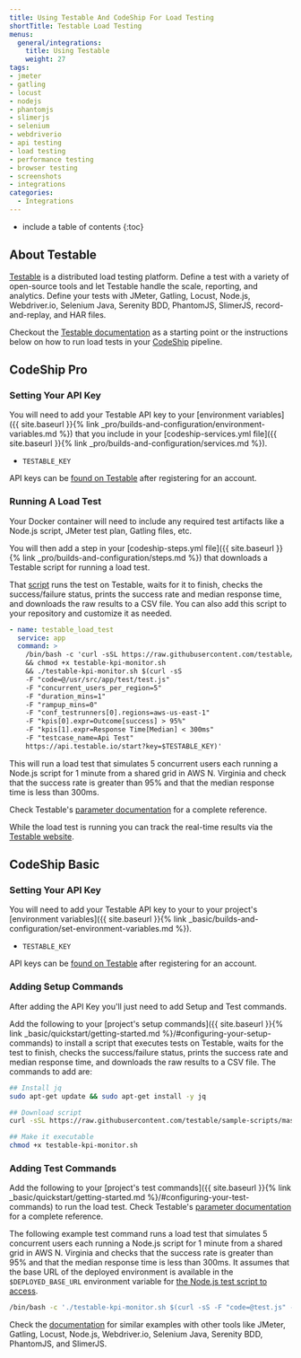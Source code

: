 ```yaml
---
title: Using Testable And CodeShip For Load Testing
shortTitle: Testable Load Testing
menus:
  general/integrations:
    title: Using Testable
    weight: 27
tags:
- jmeter
- gatling
- locust
- nodejs
- phantomjs
- slimerjs
- selenium
- webdriverio
- api testing
- load testing
- performance testing
- browser testing
- screenshots
- integrations
categories:
  - Integrations
---
```


* include a table of contents
{:toc}

## About Testable

[Testable](https://testable.io) is a distributed load testing platform. Define a test with a variety of open-source tools and let Testable handle the scale, reporting, and analytics. Define your tests with  JMeter, Gatling, Locust, Node.js, Webdriver.io, Selenium Java, Serenity BDD, PhantomJS, SlimerJS, record-and-replay, and HAR files.

Checkout the [Testable documentation](https://docs.testable.io) as a starting point or the instructions below on how to run load tests in your [CodeShip](https://codeship.com) pipeline.

## CodeShip Pro

### Setting Your API Key

You will need to add your Testable API key to your [environment variables]({{ site.baseurl }}{% link _pro/builds-and-configuration/environment-variables.md %}) that you include in your [codeship-services.yml file]({{ site.baseurl }}{% link _pro/builds-and-configuration/services.md %}).

- `TESTABLE_KEY`

API keys can be [found on Testable](https://a.testable.io/account/api-keys) after registering for an account.

### Running A Load Test

Your Docker container will need to include any required test artifacts like a Node.js script, JMeter test plan, Gatling files, etc.

You will then add a step in your [codeship-steps.yml file]({{ site.baseurl }}{% link _pro/builds-and-configuration/steps.md %}) that downloads a Testable script for running a load test.

That [script](https://raw.githubusercontent.com/testable/sample-scripts/master/testable-kpi-monitor.sh) runs the test on Testable, waits for it to finish, checks the success/failure status, prints the success rate and median response time, and downloads the raw results to a CSV file. You can also add this script to your repository and customize it as needed.

```yaml
- name: testable_load_test
  service: app
  command: >
    /bin/bash -c 'curl -sSL https://raw.githubusercontent.com/testable/sample-scripts/master/testable-kpi-monitor.sh > testable-kpi-monitor.sh
    && chmod +x testable-kpi-monitor.sh
    && ./testable-kpi-monitor.sh $(curl -sS
    -F "code=@/usr/src/app/test/test.js"
    -F "concurrent_users_per_region=5"
    -F "duration_mins=1"
    -F "rampup_mins=0"
    -F "conf_testrunners[0].regions=aws-us-east-1"
    -F "kpis[0].expr=Outcome[success] > 95%"
    -F "kpis[1].expr=Response Time[Median] < 300ms"
    -F "testcase_name=Api Test"
    https://api.testable.io/start?key=$TESTABLE_KEY)'
```

This will run a load test that simulates 5 concurrent users each running a Node.js script for 1 minute from a shared grid in AWS N. Virginia and check that the success rate is greater than 95% and that the median response time is less than 300ms.

Check Testable's [parameter documentation](https://docs.testable.io/api/simple.html) for a complete reference.

While the load test is running you can track the real-time results via the [Testable website](https://a.testable.io).

## CodeShip Basic

### Setting Your API Key

You will need to add your Testable API key to your to your project's [environment variables]({{ site.baseurl }}{% link _basic/builds-and-configuration/set-environment-variables.md %}).

- `TESTABLE_KEY`

API keys can be [found on Testable](https://a.testable.io/account/api-keys) after registering for an account.

### Adding Setup Commands

After adding the API Key you'll just need to add Setup and Test commands.

Add the following to your [project's setup commands]({{ site.baseurl }}{% link _basic/quickstart/getting-started.md %}/#configuring-your-setup-commands) to install a script that executes tests on Testable, waits for the test to finish, checks the success/failure status, prints the success rate and median response time, and downloads the raw results to a CSV file. The commands to add are:

```bash
## Install jq
sudo apt-get update && sudo apt-get install -y jq

## Download script
curl -sSL https://raw.githubusercontent.com/testable/sample-scripts/master/testable-kpi-monitor.sh > testable-kpi-monitor.sh

## Make it executable
chmod +x testable-kpi-monitor.sh
```

### Adding Test Commands

Add the following to your [project's test commands]({{ site.baseurl }}{% link _basic/quickstart/getting-started.md %}/#configuring-your-test-commands) to run the load test.  Check Testable's [parameter documentation](https://docs.testable.io/api/simple.html) for a complete reference.  

The following example test command runs a load test that simulates 5 concurrent users each running a Node.js script for 1 minute from a shared grid in AWS N. Virginia and checks that the success rate is greater than 95% and that the median response time is less than 300ms. It assumes that the base URL of the deployed environment is available in the `$DEPLOYED_BASE_URL` environment variable for [the Node.js test script to access](https://docs.testable.io/guides/scenario-params.html).

```bash
/bin/bash -c './testable-kpi-monitor.sh $(curl -sS -F "code=@test.js" -F "params[baseUrl]=${DEPLOYED_BASE_URL}" -F "concurrent_users_per_region=5" -F "duration_mins=1" -F "rampup_mins=0" -F "conf_testrunners[0].regions=aws-us-east-1" -F "kpis[0].expr=Outcome[success] > 95%" -F "kpis[1].expr=Response Time[Median] < 300ms" -F "testcase_name=Api Test" https://api.testable.io/start?key=${TESTABLE_KEY})'
```

Check the [documentation](https://docs.testable.io/api/simple.html) for similar examples with other tools like JMeter, Gatling, Locust, Node.js, Webdriver.io, Selenium Java, Serenity BDD, PhantomJS, and SlimerJS.
